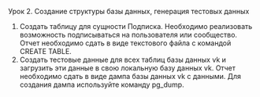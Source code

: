 Урок 2. Создание структуры базы данных, генерация тестовых данных

1. Создать таблицу для сущности Подписка. Необходимо реализовать возможность подписываться на пользователя или сообщество. Отчет необходимо сдать в виде текстового файла с командой CREATE TABLE.
2. Создать тестовые данные для всех таблиц базы данных vk и загрузить эти данные в свою локальную базу данных vk. Отчет необходимо сдать в виде дампа базы данных vk с данными. Для создания дампа используйте команду pg_dump.
